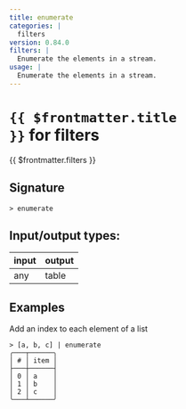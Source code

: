 ```yaml
---
title: enumerate
categories: |
  filters
version: 0.84.0
filters: |
  Enumerate the elements in a stream.
usage: |
  Enumerate the elements in a stream.
---
```


# <code>{{ $frontmatter.title }}</code> for filters

<div class='command-title'>{{ $frontmatter.filters }}</div>

## Signature

```> enumerate ```


## Input/output types:

| input | output |
| ----- | ------ |
| any   | table  |

## Examples

Add an index to each element of a list
```shell
> [a, b, c] | enumerate
╭───┬──────╮
│ # │ item │
├───┼──────┤
│ 0 │ a    │
│ 1 │ b    │
│ 2 │ c    │
╰───┴──────╯

```
